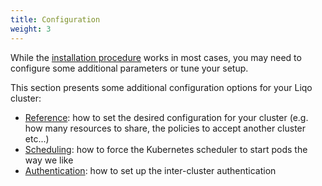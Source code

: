 ```yaml
---
title: Configuration
weight: 3
---
```


While the [installation procedure](../gettingstarted) works in most cases, you may need to configure some additional parameters or tune your setup.

This section presents some additional configuration options for your Liqo cluster:

* [Reference](./cluster-config): how to set the desired configuration for your cluster (e.g. how many resources to share, the policies to accept another cluster etc...)
* [Scheduling](./scheduling): how to force the Kubernetes scheduler to start pods the way we like
* [Authentication](./authentication): how to set up the inter-cluster authentication
